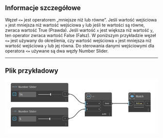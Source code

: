 ## Informacje szczegółowe
Węzeł `<=` jest operatorem „mniejsze niż lub równe”. Jeśli wartość wejściowa `x` jest mniejsza niż wartość wejściowa `y` lub jeśli te wartości są równe, zwraca wartość True (Prawda). Jeśli wartość `x` jest większa niż wartość `y`, ten operator zwraca wartość False (Fałsz). W poniższym przykładzie węzeł `<=` jest używany do określenia, czy wartość wejściowa `x` jest mniejsza niż wartość wejściowa `y` lub jej równa. Do sterowania danymi wejściowymi dla operatora `<=` używane są dwa węzły Number Slider.
___
## Plik przykładowy

![<=](./WYAIBXELRGBNFIV7634PG4K4DE4WCTOFKPGSEPXSDAZLRDEBLBTA_img.jpg)

